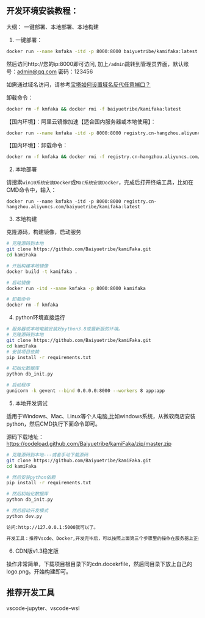 
## 开发环境安装教程：

大纲： 一键部署、本地部署、本地构建

1. 一键部署：
```bash
docker run --name kmfaka -itd -p 8000:8000 baiyuetribe/kamifaka:latest
```
然后访问http://您的ip:8000即可访问, 加上`/admin`跳转到管理员界面，默认账号：admin@qq.com 密码：123456

如需通过域名访问，请参考[宝塔如何设置域名反代任意端口？](https://baiyue.one/archives/527.html)

卸载命令：
```bash
docker rm -f kmfaka && docker rmi -f baiyuetribe/kamifaka:latest
```
【国内环境】：阿里云镜像加速【适合国内服务器或本地使用】：
```bash
docker run --name kmfaka -itd -p 8000:8000 registry.cn-hangzhou.aliyuncs.com/baiyuetribe/kamifaka:latest
```
【国内环境】：卸载命令：
```bash
docker rm -f kmfaka && docker rmi -f registry.cn-hangzhou.aliyuncs.com/baiyuetribe/kamifaka:latest
```

2. 本地部署

请搜索`win10系统安装Docker`或`Mac系统安装Docker`，完成后打开终端工具，比如在CMD命令中，输入：
```
docker run --name kmfaka -itd -p 8000:8000 registry.cn-hangzhou.aliyuncs.com/baiyuetribe/kamifaka:latest
```

3. 本地构建

克隆源码，构建镜像，启动服务
```bash
# 克隆源码到本地
git clone https://github.com/Baiyuetribe/kamiFaka.git
cd kamiFaka

# 开始构建本地镜像
docker build -t kamifaka .

# 启动镜像
docker run -itd --name kmfaka -p 8000:8000 kamifaka

# 卸载命令
docker rm -f kmfaka
```

4. python环境直接运行
```bash
# 服务器或本地电脑安装好python3.8或最新版的环境。
# 克隆源码到本地
git clone https://github.com/Baiyuetribe/kamiFaka.git
cd kamiFaka
# 安装项目依赖
pip install -r requirements.txt

# 初始化数据库
python db_init.py

# 启动程序
gunicorn -k gevent --bind 0.0.0.0:8000 --workers 8 app:app
```


5. 本地开发调试

适用于Windows、Mac、Linux等个人电脑,比如windows系统，从微软商店安装python，然后CMD执行下面命令即可。

源码下载地址：https://codeload.github.com/Baiyuetribe/kamiFaka/zip/master.zip
```bash
# 克隆源码到本地---或者手动下载源码
git clone https://github.com/Baiyuetribe/kamiFaka.git
cd kamiFaka

# 然后安装python依赖
pip install -r requirements.txt

# 然后初始化数据库
python db_init.py

# 然后启动开发模式
python dev.py

访问:http://127.0.0.1:5000就可以了。

开发工具：推荐Vscde、Docker,开发完毕后，可以按照上面第三个步骤里的操作在服务器上正式部署。
```
6. CDN版v1.3稳定版

操作非常简单，下载项目根目录下的cdn.docekrfile，然后同目录下放上自己的logo.png。开始构建即可。


## 推荐开发工具

vscode-jupyter、vscode-wsl

